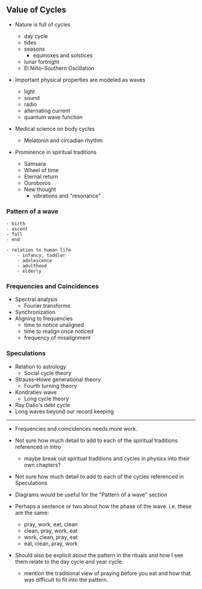 ## Value of Cycles

- Nature is full of cycles
    - day cycle
    - tides
    - seasons
        - equinoxes and solstices
    - lunar fortnight
    - El Niño–Southern Oscillation

- Important physical properties are modeled as waves
    - light
    - sound
    - radio
    - alternating current
    - quantum wave function

- Medical science on body cycles
    - Melatonin and circadian rhythm

- Prominence in spiritual traditions
    - Samsara
    - Wheel of time
    - Eternal return
    - Ouroboros
    - New thought
        - vibrations and "resonance"

### Pattern of a wave
    - birth
    - ascent
    - fall
    - end

    - relation to human life
        - infancy, toddler
        - adolescence
        - adulthood
        - elderly

### Frequencies and Coincidences

- Spectral analysis
    - Fourier transforms
- Synchronization
- Aligning to frequencies
    - time to notice unaligned
    - time to realign once noticed
    - frequency of misalignment

### Speculations

- Relation to astrology
    - Social cycle theory
- Strauss–Howe generational theory
    - Fourth turning theory
- Kondratiev wave
    - Long cycle theory
- Ray Dalio's debt cycle
- Long waves beyond our record keeping

---

- Frequencies and coincidences needs more work.
- Not sure how much detail to add to each of the spiritual traditions referenced in intro
    - maybe break out spiritual traditions and cycles in physics into their own chapters?
- Not sure how much detail to add to each of the cycles referenced in Speculations

- Diagrams would be useful for the "Pattern of a wave" section
- Perhaps a sentence or two about how the phase of the wave. i.e. these are the same:
    - pray, work, eat, clean 
    - clean, pray, work, eat 
    - work, clean, pray, eat 
    - eat, clean, pray, work

- Should also be explicit about the pattern in the rituals and how I see them relate to the day cycle and year cycle.
    - mention the traditional view of praying before you eat and how that was difficult to
      fit into the pattern.
